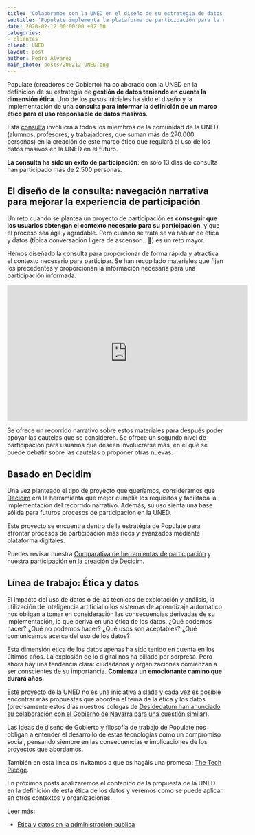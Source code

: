 ```yaml
---
title: "Colaboramos con la UNED en el diseño de su estrategia de datos y ética"
subtitle: 'Populate implementa la plataforma de participación para la consulta sobre ética y datos'
date: 2020-02-12 00:00:00 +02:00
categories:
- clientes
client: UNED
layout: post
author: Pedro Álvarez
main_photo: posts/200212-UNED.png
---
```


Populate (creadores de Gobierto) ha colaborado con la UNED en la definición de su estrategia de **gestión de datos teniendo en cuenta la dimensión ética**. Uno de los pasos iniciales ha sido el diseño y la implementación de una **consulta para informar la definición de un marco ético para el uso responsable de datos masivos**.

Esta [consulta](https://participa.uned.es) involucra a todos los miembros de la comunidad de la UNED (alumnos, profesores, y trabajadores, que suman más de 270.000 personas) en la creación de este marco ético que regulará el uso de los datos masivos en la UNED en el futuro. 

**La consulta ha sido un éxito de participación**: en sólo 13 días de consulta han participado más de 2.500 personas. 


## El diseño de la consulta: navegación narrativa para mejorar la experiencia de participación

Un reto cuando se plantea un proyecto de participación es **conseguir que los usuarios obtengan el contexto necesario para su participación**, y que el proceso sea ágil y agradable. Pero cuando se trata se va hablar de ética y datos (típica conversación ligera de ascensor… 🧠) es un reto mayor.

Hemos diseñado la consulta para proporcionar de forma rápida y atractiva el contexto necesario para participar. Se han recopilado materiales que fijan los precedentes y proporcionan la información necesaria para una participación informada. 

<div class="video_wrapper">
  <iframe width="560" height="315" src="https://www.youtube.com/embed/97QSHdQhwIk" frameborder="0" allow="accelerometer; autoplay; encrypted-media; gyroscope; picture-in-picture" allowfullscreen></iframe>
</div>

Se ofrece un recorrido narrativo sobre estos materiales para después poder apoyar las cautelas que se consideren. Se ofrece un segundo nivel de participación para usuarios que deseen involucrarse más, en el que se puede debatir sobre las cautelas o proponer otras nuevas. 

## Basado en Decidim

Una vez planteado el tipo de proyecto que queríamos, consideramos que [Decidim](https://decidim.org/) era la herramienta que mejor cumplía los requisitos y facilitaba la implementación del recorrido narrativo. Además, su uso sienta una base sólida para futuros procesos de participación en la UNED.

Este proyecto se encuentra dentro de la estratégia de Populate para afrontar procesos de participación más ricos y avanzados mediante plataforma digitales.

Puedes revisar nuestra [Comparativa de herramientas de participación](https://gobierto.es/blog/20200128-como-elegir-plataforma-participacion-ciudadana.html) y nuestra [participación en la creación de Decidim](https://gobierto.es/blog/20180123-decidim-diseno-populate.html). 


## Línea de trabajo: Ética y datos

El impacto del uso de datos o de las técnicas de explotación y análisis, la utilización de inteligencia artificial o los sistemas de aprendizaje automático nos obligan a tomar en consideración las consecuencias derivadas de su implementación, lo que deriva en una ética de los datos. ¿Qué podemos hacer? ¿Qué no podemos hacer? ¿Qué usos son aceptables? ¿Qué comunicamos acerca del uso de los datos?

Esta dimensión ética de los datos apenas ha sido tenido en cuenta en los últimos años. La explosión de lo digital nos ha pillado por sorpresa. Pero ahora hay una tendencia clara: ciudadanos y organizaciones comienzan a ser conscientes de su importancia. **Comienza un emocionante camino que durará años**.

Este proyecto de la UNED no es una iniciativa aislada y cada vez es posible encontrar más propuestas que aborden el tema de la ética y los datos (precisamente estos días nuestros colegas de [Desidedatum han anunciado su colaboración con el Gobierno de Navarra para una cuestión similar](https://www.desidedatum.com/etica-del-uso-de-datos-y-algoritmos/)). 

Las ideas de diseño de Gobierto y filosofía de trabajo de Populate nos obligan a entender el desarrollo de estas tecnologías como un compromiso social, pensando siempre en las consecuencias e implicaciones de los proyectos que abordamos.

También en esta línea os invitamos a que os hagáis una promesa: [The Tech Pledge](https://www.techpledge.org/).

En próximos posts analizaremos el contenido de la propuesta de la UNED en la definición de esta ética de los datos y veremos como se puede aplicar en otros contextos y organizaciones.


<div class="separator blue short"></div>

Leer más: 

- [Ética y datos en la administracion pública](https://gobierto.es/blog/20190918-etica-y-datos.html)

